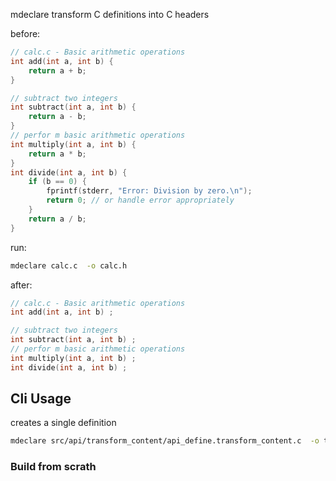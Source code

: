 mdeclare transform C definitions into C headers

before:
```c
// calc.c - Basic arithmetic operations
int add(int a, int b) {
    return a + b;
}

// subtract two integers
int subtract(int a, int b) {
    return a - b;
}
// perfor m basic arithmetic operations
int multiply(int a, int b) {
    return a * b;
}
int divide(int a, int b) {
    if (b == 0) {
        fprintf(stderr, "Error: Division by zero.\n");
        return 0; // or handle error appropriately
    }
    return a / b;
}
```
run:
```bash
mdeclare calc.c  -o calc.h
```
after:
```c
// calc.c - Basic arithmetic operations
int add(int a, int b) ;

// subtract two integers
int subtract(int a, int b) ;
// perfor m basic arithmetic operations
int multiply(int a, int b) ;
int divide(int a, int b) ;
```

## Cli Usage

 creates a single definition
```bash
mdeclare src/api/transform_content/api_define.transform_content.c  -o teste.c
```

### Build from scrath
